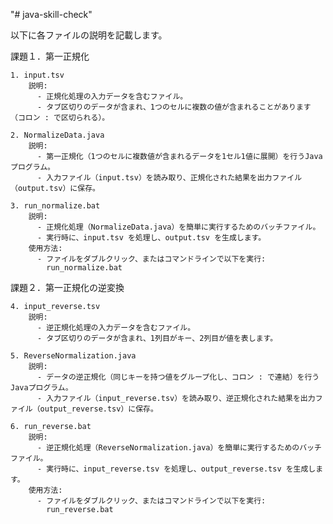 "# java-skill-check" 

以下に各ファイルの説明を記載します。

課題１．第一正規化

	1. input.tsv
		説明: 
		  - 正規化処理の入力データを含むファイル。
		  - タブ区切りのデータが含まれ、1つのセルに複数の値が含まれることがあります（コロン : で区切られる）。

	2. NormalizeData.java
		説明:
		  - 第一正規化（1つのセルに複数値が含まれるデータを1セル1値に展開）を行うJavaプログラム。
		  - 入力ファイル（input.tsv）を読み取り、正規化された結果を出力ファイル（output.tsv）に保存。

	3. run_normalize.bat
		説明:
		  - 正規化処理（NormalizeData.java）を簡単に実行するためのバッチファイル。
		  - 実行時に、input.tsv を処理し、output.tsv を生成します。
		使用方法:
		  - ファイルをダブルクリック、またはコマンドラインで以下を実行:
		    run_normalize.bat

課題２．第一正規化の逆変換

	4. input_reverse.tsv
		説明:
		  - 逆正規化処理の入力データを含むファイル。
		  - タブ区切りのデータが含まれ、1列目がキー、2列目が値を表します。
		    
	5. ReverseNormalization.java
		説明:
		  - データの逆正規化（同じキーを持つ値をグループ化し、コロン : で連結）を行うJavaプログラム。
		  - 入力ファイル（input_reverse.tsv）を読み取り、逆正規化された結果を出力ファイル（output_reverse.tsv）に保存。
	    
	6. run_reverse.bat
		説明:
		  - 逆正規化処理（ReverseNormalization.java）を簡単に実行するためのバッチファイル。
		  - 実行時に、input_reverse.tsv を処理し、output_reverse.tsv を生成します。
		使用方法:
		  - ファイルをダブルクリック、またはコマンドラインで以下を実行:
		    run_reverse.bat